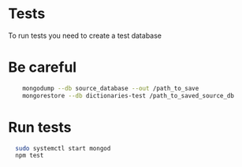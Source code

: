 
# Tests

To run tests you need to create a test database

# Be careful

```bash dsfd
    mongodump --db source_database --out /path_to_save
    mongorestore --db dictionaries-test /path_to_saved_source_db
```

# Run tests 

```bash dsfd
  sudo systemctl start mongod
  npm test
```

